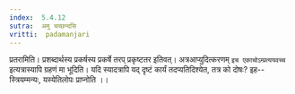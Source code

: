 ```yaml
---
index:  5.4.12
sutra:  अमु चच्छन्दसि
vritti:  padamanjari
---
```


प्रतरामिति। प्रशब्दार्थस्य प्रकर्षस्य प्रकर्षे तरप् प्रकृष्टतर इतिवत्। अत्रआप्युदित्करणम् `इच एकाचोऽम्प्रत्ययवच्च` इत्यत्रास्यापि ग्रहणं मा भूदिति। यदि स्यादत्रापि यद् दृष्टं कार्यं तदप्यतिदिश्येत, तत्र को दोषः? इह--स्त्रियम्मन्यः, यस्येतिलोपः प्राप्नोति ।।


